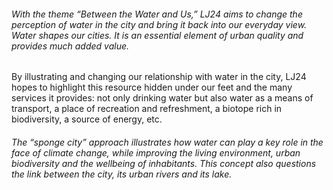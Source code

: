 <!-- vient après la vidéo -->

###### With the theme “Between the Water and Us,” LJ24 aims to change the perception of water in the city and bring it back into our everyday view. Water shapes our cities. It is an essential element of urban quality and provides much added value.

By illustrating and changing our relationship with water in the city, LJ24 hopes to highlight this resource hidden under our feet and the many services it provides: not only drinking water but also water as a means of transport, a place of recreation and refreshment, a biotope rich in biodiversity, a source of energy, etc.

###### The “sponge city” approach illustrates how water can play a key role in the face of climate change, while improving the living environment, urban biodiversity and the wellbeing of inhabitants. This concept also questions the link between the city, its urban rivers and its lake.